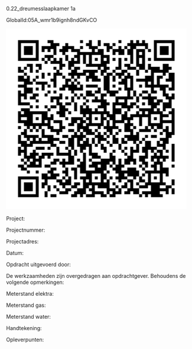 0.22_dreumesslaapkamer 1a

GlobalId:05A_wmr1b9ignh8ndGKvCO

![picture](https://github.com/C-Claus/Data-Files/blob/master/QR_codes/KDV/0.22_dreumesslaapkamer%201a.png)

Project:

Projectnummer:

Projectadres:

Datum:

Opdracht uitgevoerd door:

De werkzaamheden zijn overgedragen aan opdrachtgever. Behoudens de volgende opmerkingen:

Meterstand elektra:

Meterstand gas:

Meterstand water:

Handtekening:

Opleverpunten:
